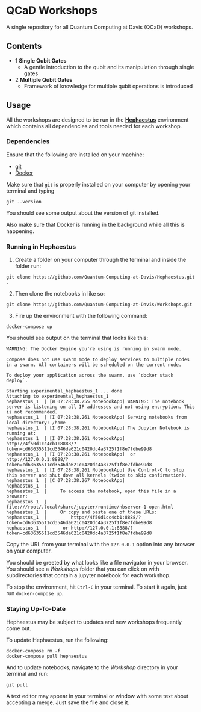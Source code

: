 # QCaD Workshops

A single repository for all Quantum Computing at Davis (QCaD) workshops.

## Contents
* 1 __Single Qubit Gates__
  * A gentle introduction to the qubit and its manipulation through single gates
* 2 __Multiple Qubit Gates__
  * Framework of knowledge for multiple qubit operations is introduced

## Usage

All the workshops are designed to be run in the __[Hephaestus](https://github.com/Quantum-Computing-at-Davis/Hephaestus)__ environment which contains all dependencies and tools needed for each workshop.

### Dependencies
Ensure that the following are installed on your machine:
* [git](https://git-scm.com/downloads)
* [Docker](https://www.docker.com/products/docker-desktop)

Make sure that `git` is properly installed on your computer by opening your terminal and typing
```
git --version
```
You should see some output about the version of git installed.

Also make sure that Docker is running in the background while all this is happening.

### Running in Hephaestus
1. Create a folder on your computer through the terminal and inside the folder run:
```
git clone https://github.com/Quantum-Computing-at-Davis/Hephaestus.git .
```
2. Then clone the notebooks in like so:
```
git clone https://github.com/Quantum-Computing-at-Davis/Workshops.git
```
3. Fire up the environment with the following command:
```
docker-compose up
```
You should see output on the terminal that looks like this:
```
WARNING: The Docker Engine you're using is running in swarm mode.

Compose does not use swarm mode to deploy services to multiple nodes in a swarm. All containers will be scheduled on the current node.

To deploy your application across the swarm, use `docker stack deploy`.

Starting experimental_hephaestus_1 ... done
Attaching to experimental_hephaestus_1
hephaestus_1  | [W 07:28:38.255 NotebookApp] WARNING: The notebook server is listening on all IP addresses and not using encryption. This is not recommended.
hephaestus_1  | [I 07:28:38.261 NotebookApp] Serving notebooks from local directory: /home
hephaestus_1  | [I 07:28:38.261 NotebookApp] The Jupyter Notebook is running at:
hephaestus_1  | [I 07:28:38.261 NotebookApp] http://4f50d1cc4cb1:8888/?token=cd63635511cd3546da621c0420dc4a3725f1f8e7fdbe99d8
hephaestus_1  | [I 07:28:38.261 NotebookApp]  or http://127.0.0.1:8888/?token=cd63635511cd3546da621c0420dc4a3725f1f8e7fdbe99d8
hephaestus_1  | [I 07:28:38.261 NotebookApp] Use Control-C to stop this server and shut down all kernels (twice to skip confirmation).
hephaestus_1  | [C 07:28:38.267 NotebookApp]
hephaestus_1  |
hephaestus_1  |     To access the notebook, open this file in a browser:
hephaestus_1  |         file:///root/.local/share/jupyter/runtime/nbserver-1-open.html
hephaestus_1  |     Or copy and paste one of these URLs:
hephaestus_1  |         http://4f50d1cc4cb1:8888/?token=cd63635511cd3546da621c0420dc4a3725f1f8e7fdbe99d8
hephaestus_1  |      or http://127.0.0.1:8888/?token=cd63635511cd3546da621c0420dc4a3725f1f8e7fdbe99d8
```
Copy the URL from your terminal with the `127.0.0.1` option into any browser on your computer.

You should be greeted by what looks like a file navigator in your browser. You should see a *Workshops* folder that you can click on with subdirectories that contain a jupyter notebook for each workshop.

To stop the environment, hit `Ctrl-C` in your terminal. To start it again, just run `docker-compose up`. 

### Staying Up-To-Date

Hephaestus may be subject to updates and new workshops frequently come out.

To update Hephaestus, run the following:
```
docker-compose rm -f
docker-compose pull hephaestus
```
And to update notebooks, navigate to the *Workshop* directory in your terminal and run:
```
git pull
```
A text editor may appear in your terminal or window with some text about accepting a merge. Just save the file and close it.
